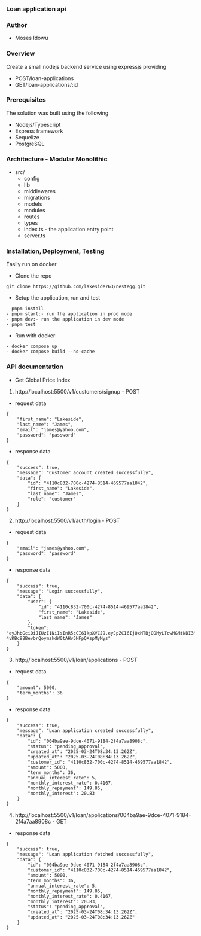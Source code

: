 ### Loan application api

### Author
- Moses Idowu

### Overview
Create a small nodejs backend service using expressjs providing
- POST/loan-applications
- GET/loan-applications/:id

### Prerequisites
The solution was built using the following
- Nodejs/Typescript
- Express framework
- Sequelize
- PostgreSQL

### Architecture - Modular Monolithic
- src/
  - config
  - lib
  - middlewares
  - migrations
  - models
  - modules
  - routes
  - types
  - index.ts - the application entry point
  - server.ts

### Installation, Deployment, Testing
Easily run on docker
- Clone the repo
```
git clone https://github.com/lakeside763/nestegg.git
```
- Setup the application, run and test
```
- pnpm install
- pnpm start:- run the application in prod mode
- pnpm dev:- run the application in dev mode
- pnpm test
```

- Run with docker
```
- docker compose up
- docker compose build --no-cache
```

### API documentation
- Get Global Price Index

1. http://localhost:5500/v1/customers/signup - POST
- request data

```
{
    "first_name": "Lakeside",
    "last_name": "James",
    "email": "james@yahoo.com",
    "password": "password"
}
```

- response data

```
{
    "success": true,
    "message": "Customer account created successfully",
    "data": {
        "id": "4110c832-700c-4274-8514-469577aa1842",
        "first_name": "Lakeside",
        "last_name": "James",
        "role": "customer"
    }
}
```

2. http://localhost:5500/v1/auth/login - POST
- request data

```
{
    "email": "james@yahoo.com",
    "password": "password"
}
```
- response data

```
{
    "success": true,
    "message": "Login successfully",
    "data": {
        "user": {
            "id": "4110c832-700c-4274-8514-469577aa1842",
            "first_name": "Lakeside",
            "last_name": "James"
        },
        "token": "eyJhbGciOiJIUzI1NiIsInR5cCI6IkpXVCJ9.eyJpZCI6IjQxMTBjODMyLTcwMGMtNDI3NC04NTE0LTQ2OTU3N2FhMTg0MiIsInJvbGUiOiJjdXN0b21lciIsImlhdCI6MTc0MjgwNTIyNSwiZXhwIjoxNzQzNDEwMDI1fQ.H5A6-4vKBc98BevbrQoymzkdW0tAHv5HFpQXspMyMys"
    }
}
```

3. http://localhost:5500/v1/loan/applications - POST

- request data

```
{
    "amount": 5000,
    "term_months": 36
}
```
- response data

```
{
    "success": true,
    "message": "Loan application created successfully",
    "data": {
        "id": "004ba9ae-9dce-4071-9184-2f4a7aa8908c",
        "status": "pending_approval",
        "created_at": "2025-03-24T08:34:13.262Z",
        "updated_at": "2025-03-24T08:34:13.262Z",
        "customer_id": "4110c832-700c-4274-8514-469577aa1842",
        "amount": 5000,
        "term_months": 36,
        "annual_interest_rate": 5,
        "monthly_interest_rate": 0.4167,
        "monthly_repayment": 149.85,
        "monthly_interest": 20.83
    }
}
```

4. http://localhost:5500/v1/loan/applications/004ba9ae-9dce-4071-9184-2f4a7aa8908c - GET

- response data

```
{
    "success": true,
    "message": "Loan application fetched successfully",
    "data": {
        "id": "004ba9ae-9dce-4071-9184-2f4a7aa8908c",
        "customer_id": "4110c832-700c-4274-8514-469577aa1842",
        "amount": 5000,
        "term_months": 36,
        "annual_interest_rate": 5,
        "monthly_repayment": 149.85,
        "monthly_interest_rate": 0.4167,
        "monthly_interest": 20.83,
        "status": "pending_approval",
        "created_at": "2025-03-24T08:34:13.262Z",
        "updated_at": "2025-03-24T08:34:13.262Z"
    }
}
```